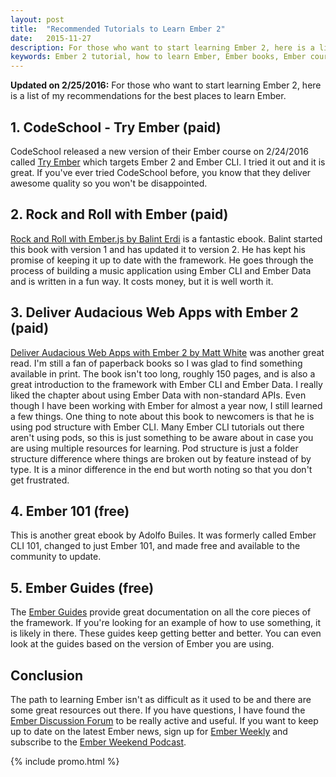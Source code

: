 ```yaml
---
layout: post
title:  "Recommended Tutorials to Learn Ember 2"
date:   2015-11-27
description: For those who want to start learning Ember 2, here is a list of my recommendations for the best places to learn Ember.
keywords: Ember 2 tutorial, how to learn Ember, Ember books, Ember courses, Ember tutorials, learning Ember, Ember 2, tutorial, Ember training, Ember tuts, learn Ember, EmberJS, Ember.js, Best places to learn Ember
---
```


__Updated on 2/25/2016:__ For those who want to start learning Ember 2, here is a list of my recommendations for the best places to learn Ember.

## 1. CodeSchool - Try Ember (paid)

CodeSchool released a new version of their Ember course on 2/24/2016 called [Try Ember](https://www.codeschool.com/courses/try-ember) which targets Ember 2 and Ember CLI. I tried it out and it is great. If you've ever tried CodeSchool before, you know that they deliver awesome quality so you won't be disappointed.

## 2. Rock and Roll with Ember (paid)

[Rock and Roll with Ember.js by Balint Erdi](http://balinterdi.com/rock-and-roll-with-emberjs/) is a fantastic ebook. Balint started this book with version 1 and has updated it to version 2. He has kept his promise of keeping it up to date with the framework. He goes through the process of building a music application using Ember CLI and Ember Data and is written in a fun way. It costs money, but it is well worth it.

## 3. Deliver Audacious Web Apps with Ember 2 (paid)

[Deliver Audacious Web Apps with Ember 2 by Matt White](http://smile.amazon.com/Deliver-Audacious-Web-Apps-Ember/dp/1680500783/ref=sr_1_1?ie=UTF8&qid=1448681789&sr=8-1&keywords=ember+js) was another great read. I'm still a fan of paperback books so I was glad to find something available in print. The book isn't too long, roughly 150 pages, and is also a great introduction to the framework with Ember CLI and Ember Data. I really liked the chapter about using Ember Data with non-standard APIs. Even though I have been working with Ember for almost a year now, I still learned a few things. One thing to note about this book to newcomers is that he is using pod structure with Ember CLI. Many Ember CLI tutorials out there aren't using pods, so this is just something to be aware about in case you are using multiple resources for learning. Pod structure is just a folder structure difference where things are broken out by feature instead of by type. It is a minor difference in the end but worth noting so that you don't get frustrated.

## 4. Ember 101 (free)

This is another great ebook by Adolfo Builes. It was formerly called Ember CLI 101, changed to just Ember 101, and made free and available to the community to update.

## 5. Ember Guides (free)

The [Ember Guides](http://guides.emberjs.com/) provide great documentation on all the core pieces of the framework. If you're looking for an example of how to use something, it is likely in there. These guides keep getting better and better. You can even look at the guides based on the version of Ember you are using.


## Conclusion

The path to learning Ember isn't as difficult as it used to be and there are some great resources out there. If you have questions, I have found the [Ember Discussion Forum](http://discuss.emberjs.com/) to be really active and useful. If you want to keep up to date on the latest Ember news, sign up for [Ember Weekly](http://emberweekly.com/) and subscribe to the [Ember Weekend Podcast](https://emberweekend.com/).

{% include promo.html %}
